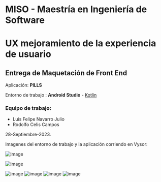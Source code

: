 # MISO - Maestría en Ingeniería de Software
# UX mejoramiento de la experiencia de usuario

## Entrega de Maquetación de Front End

Aplicación: **PILLS** 

Entorno de trabajo : **Android Studio** - [Kotlin](https://kotlinlang.org/docs/android-overview.html)


### Equipo de trabajo: 

* Luis Felipe Navarro Julio
* Rodolfo Celis Campos
  
28-Septiembre-2023.

Imagenes del entorno de trabajo y la aplicación corriendo en Vysor:

![image](https://github.com/rcelisc/miso_ux_mobile_rcc_lfn/assets/111831086/3951bf08-9a43-4ca6-8a6f-396ea66d6316)

![image](https://github.com/rcelisc/miso_ux_mobile_rcc_lfn/assets/111831086/d7c37bac-6c47-48a9-8c54-33d95e7c52e2)

![image](https://github.com/rcelisc/miso_ux_mobile_rcc_lfn/assets/111831086/5bdf8207-27d2-4810-9c76-b4fb22e9e304) ![image](https://github.com/rcelisc/miso_ux_mobile_rcc_lfn/assets/111831086/ff3c6b72-9ec1-4391-a297-ab6040987fe0)  ![image](https://github.com/rcelisc/miso_ux_mobile_rcc_lfn/assets/111831086/cef733a5-1b93-4445-92d5-20f3aa92f5fd) ![image](https://github.com/rcelisc/miso_ux_mobile_rcc_lfn/assets/111831086/a2827ba0-4c64-491a-a1fb-c6a335b27a9c)




